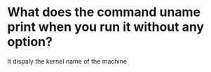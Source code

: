 # What does the command uname print when you run it without any option?

It dispaly the kernel name of the machine 
